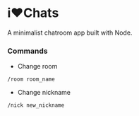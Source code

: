 # i♥Chats
A minimalist chatroom app built with Node.

### Commands
* Change room
```
/room room_name
```

* Change nickname
```
/nick new_nickname
```
